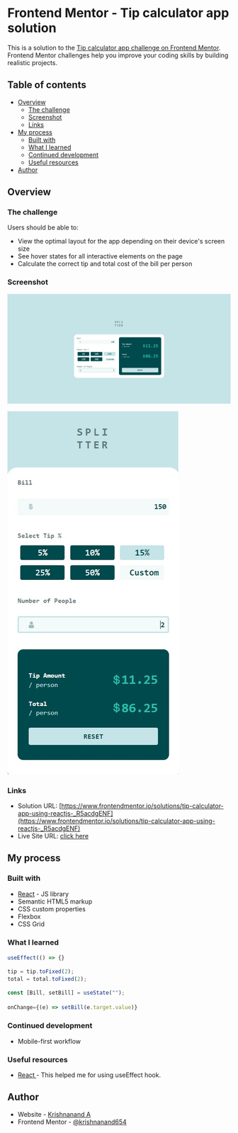 # Frontend Mentor - Tip calculator app solution

This is a solution to the [Tip calculator app challenge on Frontend Mentor](https://www.frontendmentor.io/challenges/tip-calculator-app-ugJNGbJUX). Frontend Mentor challenges help you improve your coding skills by building realistic projects.

## Table of contents

- [Overview](#overview)
  - [The challenge](#the-challenge)
  - [Screenshot](#screenshot)
  - [Links](#links)
- [My process](#my-process)
  - [Built with](#built-with)
  - [What I learned](#what-i-learned)
  - [Continued development](#continued-development)
  - [Useful resources](#useful-resources)
- [Author](#author)

## Overview

### The challenge

Users should be able to:

- View the optimal layout for the app depending on their device's screen size
- See hover states for all interactive elements on the page
- Calculate the correct tip and total cost of the bill per person

### Screenshot

![Desktop](screenshots/desktop.jpg)

![Mobile](screenshots/mobile.jpg)

### Links

- Solution URL: [https://www.frontendmentor.io/solutions/tip-calculator-app-using-reactjs-_R5acdgENF](https://www.frontendmentor.io/solutions/tip-calculator-app-using-reactjs-_R5acdgENF)
- Live Site URL: [click here](https://sensational-bombolone-377907.netlify.app)

## My process

### Built with

- [React](https://reactjs.org/) - JS library
- Semantic HTML5 markup
- CSS custom properties
- Flexbox
- CSS Grid

### What I learned

```js
useEffect(() => {}
```

```js
tip = tip.toFixed(2);
total = total.toFixed(2);
```

```js
const [Bill, setBill] = useState("");

onChange={(e) => setBill(e.target.value)}
```

### Continued development

- Mobile-first workflow

### Useful resources

- [React ](https://reactjs.org/docs/hooks-effect.html) - This helped me for using useEffect hook.

## Author

- Website - [Krishnanand A](https://krishnanand-a.web.app)
- Frontend Mentor - [@krishnanand654](https://www.frontendmentor.io/profile/krishnanand654)
